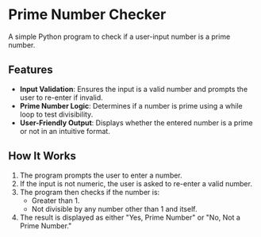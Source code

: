 # Prime Number Checker

A simple Python program to check if a user-input number is a prime number.

## Features
- **Input Validation**: Ensures the input is a valid number and prompts the user to re-enter if invalid.
- **Prime Number Logic**: Determines if a number is prime using a while loop to test divisibility.
- **User-Friendly Output**: Displays whether the entered number is a prime or not in an intuitive format.

## How It Works
1. The program prompts the user to enter a number.
2. If the input is not numeric, the user is asked to re-enter a valid number.
3. The program then checks if the number is:
   - Greater than 1.
   - Not divisible by any number other than 1 and itself.
4. The result is displayed as either "Yes, Prime Number" or "No, Not a Prime Number."


